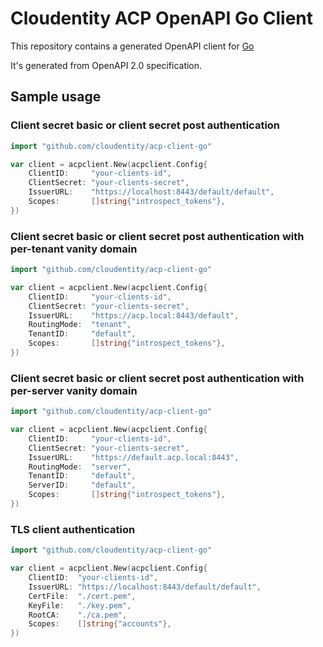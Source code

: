 # Cloudentity ACP OpenAPI Go Client

This repository contains a generated OpenAPI client for [Go](https://golang.org/)

It's generated from OpenAPI 2.0 specification.

## Sample usage

### Client secret basic or client secret post authentication

```go
import "github.com/cloudentity/acp-client-go"

var client = acpclient.New(acpclient.Config{
    ClientID:     "your-clients-id",
    ClientSecret: "your-clients-secret",
    IssuerURL:    "https://localhost:8443/default/default",
    Scopes:       []string{"introspect_tokens"},
})
```

### Client secret basic or client secret post authentication with per-tenant vanity domain

```go
import "github.com/cloudentity/acp-client-go"

var client = acpclient.New(acpclient.Config{
    ClientID:     "your-clients-id",
    ClientSecret: "your-clients-secret",
    IssuerURL:    "https://acp.local:8443/default",
    RoutingMode:  "tenant",
    TenantID:     "default",
    Scopes:       []string{"introspect_tokens"},
})
```

### Client secret basic or client secret post authentication with per-server vanity domain

```go
import "github.com/cloudentity/acp-client-go"

var client = acpclient.New(acpclient.Config{
    ClientID:     "your-clients-id",
    ClientSecret: "your-clients-secret",
    IssuerURL:    "https://default.acp.local:8443",
    RoutingMode:  "server",
    TenantID:     "default",
    ServerID:     "default",
    Scopes:       []string{"introspect_tokens"},
})
```

### TLS client authentication

``` go
import "github.com/cloudentity/acp-client-go"

var client = acpclient.New(acpclient.Config{
    ClientID:  "your-clients-id",
    IssuerURL: "https://localhost:8443/default/default",
    CertFile:  "./cert.pem",
    KeyFile:   "./key.pem",
    RootCA:    "./ca.pem",
    Scopes:    []string{"accounts"},
})
```
